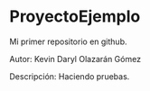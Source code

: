 # ProyectoEjemplo
Mi primer repositorio en github.

Autor: Kevin Daryl Olazarán Gómez

Descripción: Haciendo pruebas.

